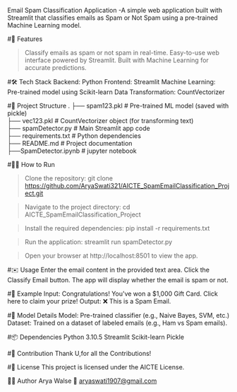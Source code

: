 Email Spam Classification Application
   -A simple web application built with Streamlit that classifies emails as Spam or Not Spam using a pre-trained Machine Learning model.

#🚀 Features
   >Classify emails as spam or not spam in real-time.
   >Easy-to-use web interface powered by Streamlit.
   >Built with Machine Learning for accurate predictions.

#🛠️ Tech Stack
  Backend: Python
  Frontend: Streamlit
  Machine Learning: Pre-trained model using Scikit-learn
  Data Transformation: CountVectorizer

#📂 Project Structure
.
├── spam123.pkl               # Pre-trained ML model (saved with pickle)                                         
├── vec123.pkl                # CountVectorizer object (for transforming text)                           
├── spamDetector.py           # Main Streamlit app code                                          
├── requirements.txt          # Python dependencies                               
├── README.md                 # Project documentation                                
├──SpamDetector.ipynb         # jupyter notebook                          

#🏃‍♂️ How to Run
>Clone the repository:
git clone https://github.com/AryaSwati321/AICTE_SpamEmailClassification_Project.git

>Navigate to the project directory:
cd AICTE_SpamEmailClassification_Project

>Install the required dependencies:
pip install -r requirements.txt

>Run the application:
streamlit run spamDetector.py

>Open your browser at http://localhost:8501 to view the app.

#✉️ Usage
Enter the email content in the provided text area.
Click the Classify Email button.
The app will display whether the email is spam or not.

#🎯 Example
Input:
Congratulations! You've won a $1,000 Gift Card. Click here to claim your prize!
Output:
❌ This is a Spam Email.

#🤖 Model Details
Model: Pre-trained classifier (e.g., Naive Bayes, SVM, etc.)
Dataset: Trained on a dataset of labeled emails (e.g., Ham vs Spam emails).

#📦 Dependencies
Python 3.10.5
Streamlit
Scikit-learn
Pickle

#🤝 Contribution
Thank U,for all the Contributions!

#📜 License
This project is licensed under the AICTE License.

👨‍💻 Author
Arya Walse
📧 aryaswati1907@gmail.com 

